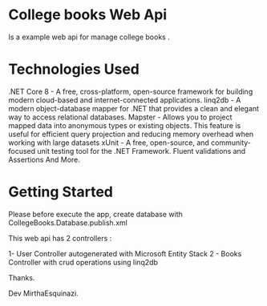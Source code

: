 # College books Web Api #

Is a example web api for manage college books .

# Technologies Used #

.NET Core 8  - A free, cross-platform, open-source framework for building modern cloud-based and internet-connected applications.
linq2db - A modern object-database mapper for .NET that provides a clean and elegant way to access relational databases.
Mapster - Allows you to project mapped data into anonymous types or existing objects. This feature is useful for efficient query projection and reducing memory overhead when working with large datasets
xUnit - A free, open-source, and community-focused unit testing tool for the .NET Framework.
Fluent validations and Assertions 
And More.

# Getting Started #
Please before execute the app, create database with CollegeBooks.Database.publish.xml

This web api has 2 controllers :

1- User Controller autogenerated with Microsoft Entity Stack
2 - Books Controller with crud operations using linq2db 

Thanks.

Dev MirthaEsquinazi.
